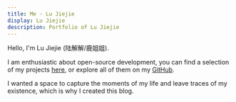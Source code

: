 ```yaml
---
title: Me - Lu Jiejie
display: Lu Jiejie
description: Portfolio of Lu Jiejie
---
```


Hello, I'm Lu Jiejie (陆解解/鹿姐姐).

I am enthusiastic about open-source development, you can find a selection of my projects [here](/projects), or explore all of them on my [GitHub](/github).

I wanted a space to capture the moments of my life and leave traces of my existence, which is why I created this blog.

<div py-2 />
<GithubHeatmapCard />
<div py-2 />
<GithubLanguageBarCard />
<div py-2 />
<SongsRecentPlayedCard :limit="4" />
<div py-2 />
<BilibiliMusicCard />
<div py-2 />
<GamesRecentPlayedCard :limit="4"/>
<div py-2 />
<AnimeRecentPlayedCard :limit="4"/>
